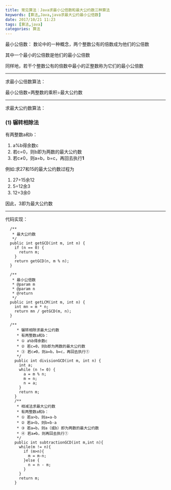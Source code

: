 ```yaml
---
title: 常见算法：Java求最小公倍数和最大公约数三种算法
keywords: [算法,Java,java求最大公约最小公倍数]
date: 2017/10/21 11:23
tags: [算法,java]
categories: 算法
---
```

最小公倍数：
数论中的一种概念，两个整数公有的倍数成为他们的公倍数

其中一个最小的公倍数是他们的最小公倍数

同样地，若干个整数公有的倍数中最小的正整数称为它们的最小公倍数

---

求最小公倍数算法：

最小公倍数=两整数的乘积÷最大公约数

---

求最大公约数算法：
### (1) 辗转相除法
有两整数a和b：
1. a%b得余数c
2. 若c=0，则b即为两数的最大公约数
3. 若c≠0，则a=b，b=c，再回去执行**1**

例如:求27和15的最大公约数过程为
1. 27÷15余12
2. 5÷12余3
3. 12÷3余0

因此，3即为最大公约数

---

代码实现：
```
  /**
   * 最大公约数
   */
  public int getGCD(int m, int n) {
    if (n == 0) {
      return m;
    }
    return getGCD(n, m % n);
  }

  /**
   * 最小公倍数
   * @param m
   * @param n
   * @return
   */
  public int getLCM(int m, int n) {
    int mn = m * n;
    return mn / getGCD(m, n);
  }
  
  /**
     * 辗转相除求最大公约数
     * 有两整数a和b：
     * ① a%b得余数c
     * ② 若c=0，则b即为两数的最大公约数
     * ③ 若c≠0，则a=b，b=c，再回去执行①
     */
    public int divisionGCD(int m, int n) {
      int a;
      while (n != 0) {
        a = m % n;
        m = n;
        n = a;
      }
      return m;
    }
    /**
     * 相减法求最大公约数
     * 有两整数a和b：
     * ① 若a>b，则a=a-b
     * ② 若a<b，则b=b-a
     * ③ 若a=b，则a（或b）即为两数的最大公约数
     * ④ 若a≠b，则再回去执行①
     */
    public int subtractionGCD(int m,int n){
      while(m != n){
        if (m>n){
          m = m-n;
        }else {
          n = n - m;
        }
      }
      return m;
    }
```


